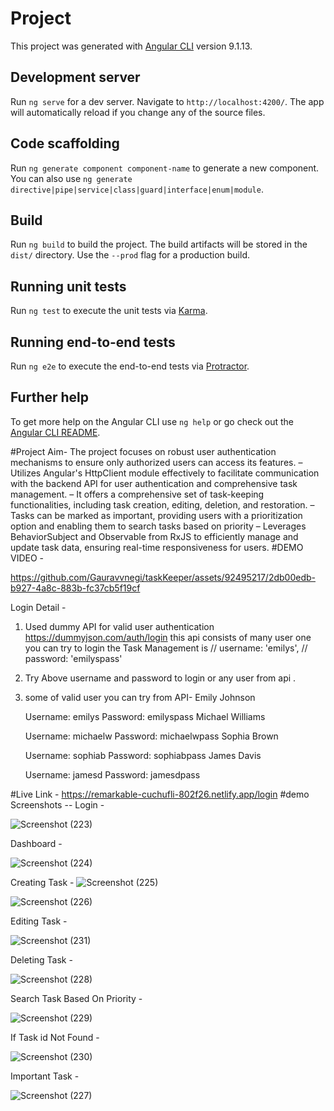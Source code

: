 # Project

This project was generated with [Angular CLI](https://github.com/angular/angular-cli) version 9.1.13.

## Development server

Run `ng serve` for a dev server. Navigate to `http://localhost:4200/`. The app will automatically reload if you change any of the source files.

## Code scaffolding

Run `ng generate component component-name` to generate a new component. You can also use `ng generate directive|pipe|service|class|guard|interface|enum|module`.

## Build


Run `ng build` to build the project. The build artifacts will be stored in the `dist/` directory. Use the `--prod` flag for a production build.

## Running unit tests

Run `ng test` to execute the unit tests via [Karma](https://karma-runner.github.io).

## Running end-to-end tests

Run `ng e2e` to execute the end-to-end tests via [Protractor](http://www.protractortest.org/).

## Further help

To get more help on the Angular CLI use `ng help` or go check out the [Angular CLI README](https://github.com/angular/angular-cli/blob/master/README.md).

#Project Aim-
The project focuses on robust user authentication mechanisms to ensure only authorized users can access its features.
– Utilizes Angular's HttpClient module effectively to facilitate communication with the backend API for user authentication and
comprehensive task management.
– It offers a comprehensive set of task-keeping functionalities, including task creation, editing, deletion, and restoration.
– Tasks can be marked as important, providing users with a prioritization option and enabling them to search tasks based on priority
– Leverages BehaviorSubject and Observable from RxJS to efficiently manage and update task data, ensuring real-time
responsiveness for users.
#DEMO VIDEO -


https://github.com/Gauravvnegi/taskKeeper/assets/92495217/2db00edb-b927-4a8c-883b-fc37cb5f19cf

Login Detail - 
1. Used  dummy API for valid user authentication https://dummyjson.com/auth/login
   this api consists of many user one you can try to login the Task Management is
   // username: 'emilys',
   // password: 'emilyspass'
2. Try Above username and password to login or any user from api .
3. some of valid user you can try from API-
   Emily Johnson

    Username: emilys
    Password: emilyspass
    Michael Williams
    
    Username: michaelw
    Password: michaelwpass
    Sophia Brown
    
    Username: sophiab
    Password: sophiabpass
    James Davis
    
    Username: jamesd
    Password: jamesdpass


#Live Link - https://remarkable-cuchufli-802f26.netlify.app/login
#demo Screenshots --
Login - 

![Screenshot (223)](https://github.com/Gauravvnegi/taskKeeper/assets/92495217/102834a5-767c-4d47-8983-68fd433c7091)

Dashboard -

![Screenshot (224)](https://github.com/Gauravvnegi/taskKeeper/assets/92495217/37ef5ce3-7dcf-437c-a25c-1cc55970395d)

Creating Task -
![Screenshot (225)](https://github.com/Gauravvnegi/taskKeeper/assets/92495217/457572be-54ec-4488-8094-477e0dc7585b)


![Screenshot (226)](https://github.com/Gauravvnegi/taskKeeper/assets/92495217/6331423a-ac31-45a7-8f00-0a5213780566)

Editing Task -

![Screenshot (231)](https://github.com/Gauravvnegi/taskKeeper/assets/92495217/b65a6716-bdf6-4b66-be85-a8502696210a)

Deleting Task -

![Screenshot (228)](https://github.com/Gauravvnegi/taskKeeper/assets/92495217/87f78728-6cc1-4263-92ba-089945de5a89)


Search Task Based On Priority -

![Screenshot (229)](https://github.com/Gauravvnegi/taskKeeper/assets/92495217/6cde0944-3f21-4e65-ae48-1f66663a5f58)

If Task id Not Found - 
 
![Screenshot (230)](https://github.com/Gauravvnegi/taskKeeper/assets/92495217/0949baf6-b13f-4d95-9329-048aa18e7054)

Important Task -

![Screenshot (227)](https://github.com/Gauravvnegi/taskKeeper/assets/92495217/979d1724-39f7-4a67-ae93-e478e2b34bd3)
